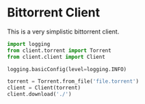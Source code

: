 # Bittorrent Client

This is a very simplistic bittorrent client.


```python
import logging
from client.torrent import Torrent
from client.client import Client

logging.basicConfig(level=logging.INFO)

torrent = Torrent.from_file('file.torrent')
client = Client(torrent)
client.download('./')
```

